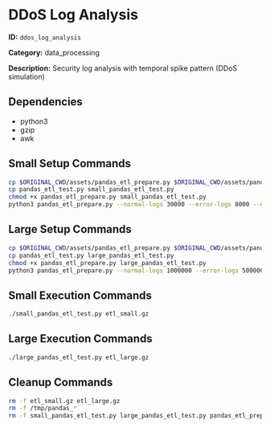 # DDoS Log Analysis

**ID:** `ddos_log_analysis`

**Category:** data_processing

**Description:** Security log analysis with temporal spike pattern (DDoS simulation)

## Dependencies

- python3
- gzip
- awk

## Small Setup Commands

```bash
cp $ORIGINAL_CWD/assets/pandas_etl_prepare.py $ORIGINAL_CWD/assets/pandas_etl_test.py .
cp pandas_etl_test.py small_pandas_etl_test.py
chmod +x pandas_etl_prepare.py small_pandas_etl_test.py
python3 pandas_etl_prepare.py --normal-logs 30000 --error-logs 8000 --output etl_small.gz
```

## Large Setup Commands

```bash
cp $ORIGINAL_CWD/assets/pandas_etl_prepare.py $ORIGINAL_CWD/assets/pandas_etl_test.py .
cp pandas_etl_test.py large_pandas_etl_test.py
chmod +x pandas_etl_prepare.py large_pandas_etl_test.py
python3 pandas_etl_prepare.py --normal-logs 1000000 --error-logs 500000 --output etl_large.gz
```

## Small Execution Commands

```bash
./small_pandas_etl_test.py etl_small.gz
```

## Large Execution Commands

```bash
./large_pandas_etl_test.py etl_large.gz
```

## Cleanup Commands

```bash
rm -f etl_small.gz etl_large.gz
rm -f /tmp/pandas_*
rm -f small_pandas_etl_test.py large_pandas_etl_test.py pandas_etl_prepare.py pandas_etl_test.py
```
